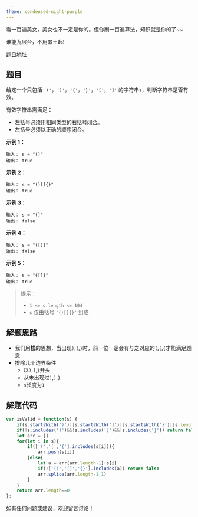 ```yaml
---
theme: condensed-night-purple
---
```


看一百遍美女，美女也不一定是你的。但你刷一百遍算法，知识就是你的了~~

谁能九层台，不用累土起!

[题目地址](https://leetcode-cn.com/problems/valid-parentheses/)


<!-- more -->

## 题目

给定一个只包括 `'('`，`')'`，`'{'`，`'}'`，`'['`，`']'` 的字符串`s`，判断字符串是否有效。

有效字符串需满足：

- 左括号必须用相同类型的右括号闭合。
- 左括号必须以正确的顺序闭合。

**示例 1：**

```
输入： s = "()"
输出： true
```

**示例 2：**

```
输入： s = "()[]{}"
输出： true
```

**示例 3：**

```
输入： s = "(]"
输出： false
```

**示例 4：**

```
输入： s = "([)]"
输出： false
```

**示例 5：**

```
输入： s = "{[]}"
输出： true
```

> 提示：
> - `1 <= s.length <= 104`
> - `s` 仅由括号 `'()[]{}'` 组成


## 解题思路

- 我们用**栈**的思想，当出现`)`,`]`,`}`时，前一位一定会有与之对应的`(`,`[`,`{`才能满足题意
- 排除几个边界条件
    - 以`)`,`]`,`}`开头
    - 从未出现过`)`,`]`,`}`
    - `s`长度为`1`


## 解题代码

```js
var isValid = function(s) {
    if(s.startsWith(')')||s.startsWith(']')||s.startsWith('}')||s.length<=1) return false
    if(!s.includes(')')&&!s.includes(']')&&!s.includes('}')) return false
    let arr = []
    for(let i in s){
        if(['(','[','{'].includes(s[i])){
            arr.push(s[i])
        }else{
            let a = arr[arr.length-1]+s[i]
            if(!['()','[]','{}'].includes(a)) return false
            arr.splice(arr.length-1,1)
        }
    }
    return arr.length==0
};
```

如有任何问题或建议，欢迎留言讨论！